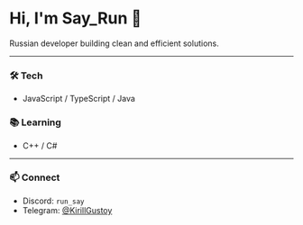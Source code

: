 # Hi, I'm Say_Run 👋

Russian developer building clean and efficient solutions.

---

### 🛠️ Tech
- JavaScript / TypeScript / Java

### 📚 Learning
- C++ / C#

---

### 📫 Connect
- Discord: `run_say`  
- Telegram: [@KirillGustoy](https://t.me/KirillGustoy)
